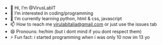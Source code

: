 - 👋 Hi, I’m @VirusLabIT
- 👀 I’m interested in coding/programming
- 🌱 I’m currently learning python, html & css, javascript
- 📫 How to reach me virulabitalia@gmail.com or just use the issues tab
- 😄 Pronouns: he/him (but i dont mind if you dont respect them)
- ⚡ Fun fact:  i started programming when i was only 10 now im 13 yo

<!---
VirusLabIT/VirusLabIT is a ✨ special ✨ repository because its `README.md` (this file) appears on your GitHub profile.
You can click the Preview link to take a look at your changes.
--->
